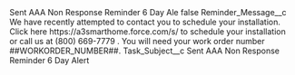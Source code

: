 <?xml version="1.0" encoding="UTF-8"?>
<CustomMetadata xmlns="http://soap.sforce.com/2006/04/metadata" xmlns:xsi="http://www.w3.org/2001/XMLSchema-instance" xmlns:xsd="http://www.w3.org/2001/XMLSchema">
    <label>Sent AAA Non Response Reminder 6 Day Ale</label>
    <protected>false</protected>
    <values>
        <field>Reminder_Message__c</field>
        <value xsi:type="xsd:string">We have recently attempted to contact you to schedule your installation. Click here https://a3smarthome.force.com/s/ to schedule your installation or call us at (800) 669-7779 . You will need your work order number ##WORKORDER_NUMBER##.</value>
    </values>
    <values>
        <field>Task_Subject__c</field>
        <value xsi:type="xsd:string">Sent AAA Non Response Reminder 6 Day Alert</value>
    </values>
</CustomMetadata>

